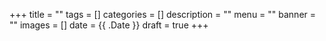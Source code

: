 +++
title = ""
tags = []
categories = []
description = ""
menu = ""
banner = ""
images = []
date = {{ .Date }}
draft = true
+++

<!--more-->
